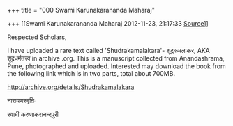 +++
title = "000 Swami Karunakarananda Maharaj"

+++
[[Swami Karunakarananda Maharaj	2012-11-23, 21:17:33 [Source](https://groups.google.com/g/bvparishat/c/l_Zu28pZ8Vk)]]



Respected Scholars,  
  
I have uploaded a rare text called 'Shudrakamalakara'- शूद्रकमलाकर, AKA शूद्रधर्मतत्त्व in archive .org. This is a manuscript collected from Anandashrama, Pune, photographed and uploaded. Interested may download the book from the following link which is in two parts, total about 700MB.  
  
<http://archive.org/details/Shudrakamalakara>  
  
  
नारायणस्मृतिः  
  
स्वामी करुणाकरानन्दपुरी  
  
  
  

